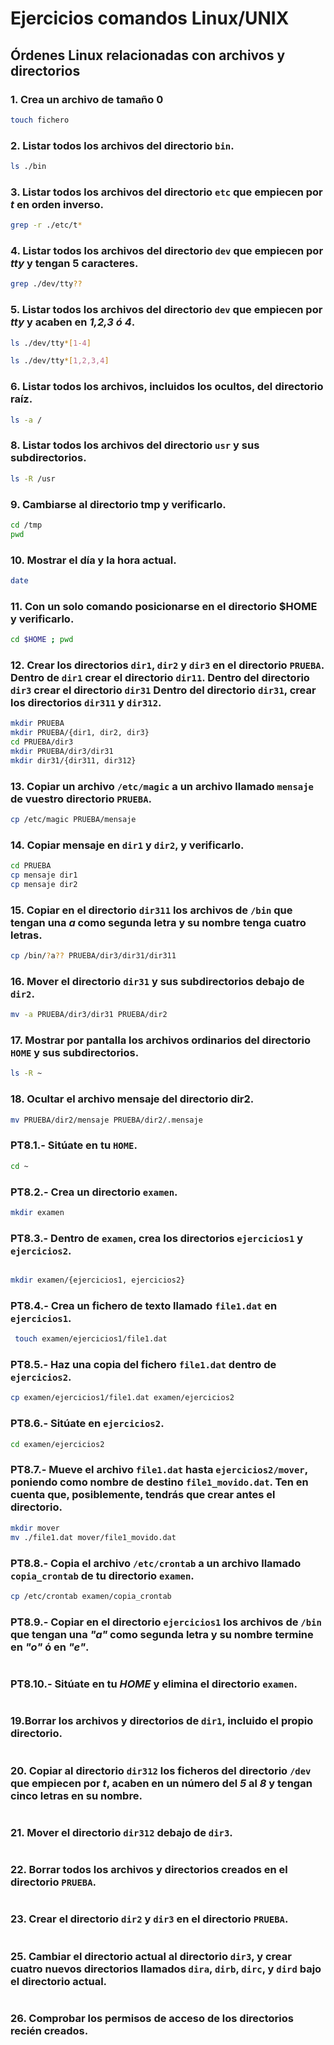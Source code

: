 # Ejercicios comandos Linux/UNIX

## Órdenes Linux relacionadas con archivos y directorios

### 1. Crea un archivo de tamaño 0

```bash
touch fichero
```

### 2. Listar todos los archivos del directorio `bin`.

```bash
ls ./bin
```
  
### 3. Listar todos los archivos del directorio `etc` que empiecen por *t* en orden inverso.

```bash
grep -r ./etc/t*
```

### 4. Listar todos los archivos del directorio `dev` que empiecen por *tty* y tengan 5 caracteres.

```bash
grep ./dev/tty??
```

### 5. Listar todos los archivos del directorio `dev` que empiecen por *tty* y acaben en *1,2,3 ó 4*.

```bash
ls ./dev/tty*[1-4]
```

```bash
ls ./dev/tty*[1,2,3,4]
```

### 6. Listar todos los archivos, incluidos los ocultos, del directorio raíz.

```bash
ls -a /
```

### 8. Listar todos los archivos del directorio `usr` y sus subdirectorios.

```bash
ls -R /usr
```

### 9. Cambiarse al directorio tmp y verificarlo.

```bash
cd /tmp
pwd
```

### 10. Mostrar el día y la hora actual.

```bash
date
```

### 11. Con un solo comando posicionarse en el directorio $HOME y verificarlo.

```bash
cd $HOME ; pwd
```

### 12. Crear los directorios `dir1`, `dir2` y `dir3` en el directorio `PRUEBA`. Dentro de `dir1` crear el directorio `dir11`. Dentro del directorio `dir3` crear el directorio `dir31` Dentro del directorio `dir31`, crear los directorios `dir311` y `dir312`.

```bash
mkdir PRUEBA
mkdir PRUEBA/{dir1, dir2, dir3}
cd PRUEBA/dir3
mkdir PRUEBA/dir3/dir31
mkdir dir31/{dir311, dir312}
```

### 13. Copiar un archivo `/etc/magic` a un archivo llamado `mensaje` de vuestro directorio `PRUEBA`.

```bash
cp /etc/magic PRUEBA/mensaje
```

### 14. Copiar mensaje en `dir1` y `dir2`, y verificarlo.

```bash
cd PRUEBA
cp mensaje dir1
cp mensaje dir2
```

### 15. Copiar en el directorio `dir311` los archivos de `/bin` que tengan una *a* como segunda letra y su nombre tenga cuatro letras.

```bash
cp /bin/?a?? PRUEBA/dir3/dir31/dir311
```

### 16. Mover el directorio `dir31` y sus subdirectorios debajo de `dir2`.

```bash
mv -a PRUEBA/dir3/dir31 PRUEBA/dir2
```

### 17. Mostrar por pantalla los archivos ordinarios del directorio `HOME` y sus subdirectorios.

```bash
ls -R ~
```

### 18. Ocultar el archivo mensaje del directorio dir2.

```bash
mv PRUEBA/dir2/mensaje PRUEBA/dir2/.mensaje
```

### PT8.1.- Sitúate en tu `HOME`.

```bash
cd ~
```

### PT8.2.- Crea un directorio `examen`.

```bash
mkdir examen

```

### PT8.3.- Dentro de `examen`, crea los directorios `ejercicios1` y `ejercicios2`.

```bash

mkdir examen/{ejercicios1, ejercicios2}
```

### PT8.4.- Crea un fichero de texto llamado `file1.dat` en `ejercicios1`.

```bash
 touch examen/ejercicios1/file1.dat
```

### PT8.5.- Haz una copia del fichero `file1.dat` dentro de `ejercicios2`.

```bash
cp examen/ejercicios1/file1.dat examen/ejercicios2
```

### PT8.6.- Sitúate en `ejercicios2`.

```bash
cd examen/ejercicios2
```

### PT8.7.- Mueve el archivo `file1.dat` hasta `ejercicios2/mover`, poniendo como nombre de destino `file1_movido.dat`. Ten en cuenta que, posiblemente, tendrás que crear antes el directorio.

```bash
mkdir mover
mv ./file1.dat mover/file1_movido.dat

```

### PT8.8.- Copia el archivo `/etc/crontab` a un archivo llamado `copia_crontab` de tu directorio `examen`.

```bash
cp /etc/crontab examen/copia_crontab
```

### PT8.9.- Copiar en el directorio `ejercicios1` los archivos de `/bin` que tengan una *"a"* como segunda letra y su nombre termine en *"o"* ó en *"e"*.

```bash

```

### PT8.10.- Sitúate en tu *HOME* y elimina el directorio `examen`.

```bash

```


### 19.Borrar los archivos y directorios de `dir1`, incluido el propio directorio.

```bash

```

### 20. Copiar al directorio `dir312` los ficheros del directorio `/dev` que empiecen por *t*, acaben en un número del *5* al *8* y tengan cinco letras en su nombre.

```bash

```

### 21. Mover el directorio `dir312` debajo de `dir3`.

```bash

```

### 22. Borrar todos los archivos y directorios creados en el directorio `PRUEBA`.

```bash
```

### 23. Crear el directorio `dir2` y `dir3` en el directorio `PRUEBA`.

```bash

```



### 25. Cambiar el directorio actual al directorio `dir3`, y crear cuatro nuevos directorios llamados `dira`, `dirb`, `dirc`, y `dird` bajo el directorio actual.

```bash

```

### 26. Comprobar los permisos de acceso de los directorios recién creados.

```bash
```
